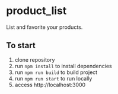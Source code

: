 # product_list
List and favorite your products.

## To start

1. clone repository
2. run ```npm install``` to install dependencies
3. run ```npm run build``` to build project
4. run ```npm run start``` to run locally
5. access http://localhost:3000
